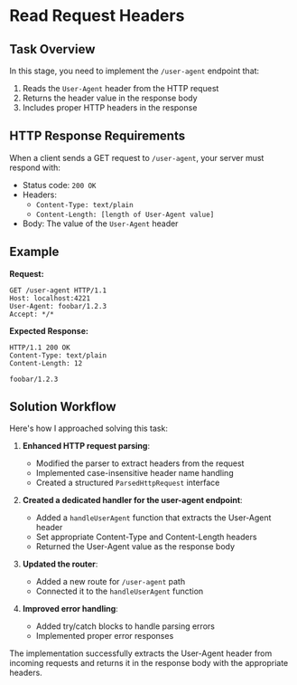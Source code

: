 # Read Request Headers

## Task Overview
In this stage, you need to implement the `/user-agent` endpoint that:
1. Reads the `User-Agent` header from the HTTP request
2. Returns the header value in the response body
3. Includes proper HTTP headers in the response

## HTTP Response Requirements
When a client sends a GET request to `/user-agent`, your server must respond with:
- Status code: `200 OK`
- Headers:
  - `Content-Type: text/plain`
  - `Content-Length: [length of User-Agent value]`
- Body: The value of the `User-Agent` header

## Example
**Request:**
```
GET /user-agent HTTP/1.1
Host: localhost:4221
User-Agent: foobar/1.2.3
Accept: */*
```

**Expected Response:**
```
HTTP/1.1 200 OK
Content-Type: text/plain
Content-Length: 12

foobar/1.2.3
```

## Solution Workflow

Here's how I approached solving this task:

1. **Enhanced HTTP request parsing**:
   - Modified the parser to extract headers from the request
   - Implemented case-insensitive header name handling
   - Created a structured `ParsedHttpRequest` interface

2. **Created a dedicated handler for the user-agent endpoint**:
   - Added a `handleUserAgent` function that extracts the User-Agent header
   - Set appropriate Content-Type and Content-Length headers
   - Returned the User-Agent value as the response body

3. **Updated the router**:
   - Added a new route for `/user-agent` path
   - Connected it to the `handleUserAgent` function

4. **Improved error handling**:
   - Added try/catch blocks to handle parsing errors
   - Implemented proper error responses

The implementation successfully extracts the User-Agent header from incoming requests and returns it in the response body with the appropriate headers.